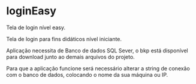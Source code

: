 # loginEasy
Tela de login nível easy.

Tela de login para fins didáticos nível iniciante.

Aplicação necessita de Banco de dados SQL Sever, o bkp está disponível para download junto ao demais arquivos do projeto. 


Para que a aplicação funcione será necessário alterar a string de conexão com o banco de dados, colocando o nome da sua máquina ou IP. 


